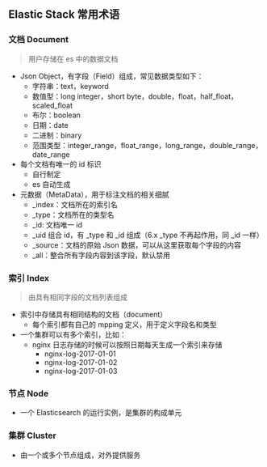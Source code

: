 ## Elastic Stack 常用术语

### 文档 Document
> 用户存储在 es 中的数据文档

- Json Object，有字段（Field）组成，常见数据类型如下：
	- 字符串：text，keyword
	- 数值型：long integer，short byte，double，float，half_float，scaled_float
	- 布尔：boolean
	- 日期：date
	- 二进制：binary
	- 范围类型：integer_range，float_range，long_range，double_range，date_range
- 每个文档有唯一的 id 标识
	- 自行制定
	- es 自动生成
- 元数据（MetaData），用于标注文档的相关细腻
	- \_index：文档所在的索引名
	- \_type：文档所在的类型名
	- \_id: 文档唯一 id
	- \_uid 组合 id，有 \_type 和 \_id 组成（6.x \_type 不再起作用，同 \_id 一样）
	- \_source：文档的原始 Json 数据，可以从这里获取每个字段的内容
	- \_all：整合所有字段内容到该字段，默认禁用

### 索引 Index
> 由具有相同字段的文档列表组成

- 索引中存储具有相同结构的文档（document）
	- 每个索引都有自己的 mpping 定义，用于定义字段名和类型
- 一个集群可以有多个索引，比如：
	- nginx 日志存储的时候可以按照日期每天生成一个索引来存储
		- nginx-log-2017-01-01
		- nginx-log-2017-01-02
		- nginx-log-2017-01-03

### 节点 Node
- 一个 Elasticsearch 的运行实例，是集群的构成单元

### 集群 Cluster
- 由一个或多个节点组成，对外提供服务